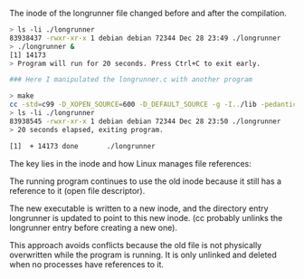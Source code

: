 The inode of the longrunner file changed before and after the compilation.

```bash
> ls -li ./longrunner
83938437 -rwxr-xr-x 1 debian debian 72344 Dec 28 23:49 ./longrunner
> ./longrunner &
[1] 14173
> Program will run for 20 seconds. Press Ctrl+C to exit early.

### Here I manipulated the longrunner.c with another program

> make               
cc -std=c99 -D_XOPEN_SOURCE=600 -D_DEFAULT_SOURCE -g -I../lib -pedantic -Wall -W -Wmissing-prototypes -Wno-sign-compare -Wimplicit-fallthrough -Wno-unused-parameter    longrunner.c ../libtlpi.a  ../libtlpi.a -lacl -o longrunner
> ls -li ./longrunner
83938545 -rwxr-xr-x 1 debian debian 72344 Dec 28 23:50 ./longrunner
> 20 seconds elapsed, exiting program.

[1]  + 14173 done       ./longrunner

```

The key lies in the inode and how Linux manages file references:

The running program continues to use the old inode because it still has a reference to it (open file descriptor).

The new executable is written to a new inode, and the directory entry longrunner is updated to point to this new inode. (cc probably unlinks the longrunner entry before creating a new one).

This approach avoids conflicts because the old file is not physically overwritten while the program is running. It is only unlinked and deleted when no processes have references to it.

